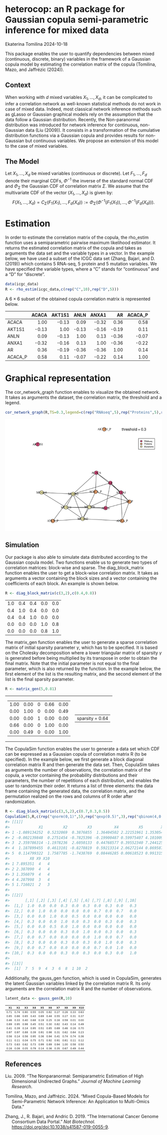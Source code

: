 heterocop: an R package for Gaussian copula semi-parametric inference
for mixed data
================
Ekaterina Tomilina
2024-10-18

This package enables the user to quantify dependencies between mixed
(continuous, discrete, binary) variables in the framework of a Gaussian
copula model by estimating the correlation matrix of the copula
(Tomilina, Mazo, and Jaffrézic (2024)).

## Context

When working with $d$ mixed variables $X_1, ..., X_d$, it can be
complicated to infer a correlation network as well-known statistical
methods do not work in case of mixed data. Indeed, most classical
network inference methods such as gLasso or Gaussian graphical models
rely on the assumption that the data follow a Gaussian distribution.
Recently, the Non-paranormal distribution was introduced for network
inference for continuous, non-Gaussian data (Liu (2009)). It consists in
a transformation of the cumulative distribution functions via a Gaussian
copula and provides results for non-Gaussian but continuous variables.
We propose an extension of this model to the case of mixed variables.

## The Model

Let $X_1, ..., X_d$ be mixed variables (continuous or discrete). Let
$F_1, ..., F_d$ denote their marginal CDFs, $\Phi^{-1}$ the inverse of
the standard normal CDF and $\Phi_\Sigma$ the Gaussian CDF of
correlation matrix $\Sigma$. We assume that the multivariate CDF of the
vector $(X_1,\dots,X_d)$ is given by:
$$F(X_1, ..., X_d)=C_\Sigma(F_1(X_1), ..., F_d(X_d)):=\Phi_\Sigma(\Phi^{-1}(F_1(X_1)), ..., \Phi^{-1}(F_d(X_d))).$$

# Estimation

In order to estimate the correlation matrix of the copula, the rho_estim
function uses a semiparametric pairwise maximum likelihood estimator. It
returns the estimated correlation matrix of the copula and takes as
arguments the data set and the variable types in a vector. In the
example below, we have used a subset of the ICGC data set (Zhang,
Bajari, and D. (2019)) which contains 5 RNA-seq, 5 protein and 5
mutation variables. We have specified the variable types, where a “C”
stands for “continuous” and a “D” for “discrete”.

``` r
data(icgc_data)
R <- rho_estim(icgc_data,c(rep("C",10),rep("D",5)))
```

A $6\times6$ subset of the obtained copula correlation matrix is
represented below.

|         | ACACA | AKT1S1 |  ANLN | ANXA1 |    AR | ACACA_P |
|:--------|------:|-------:|------:|------:|------:|--------:|
| ACACA   |  1.00 |  -0.13 |  0.09 | -0.32 |  0.36 |    0.58 |
| AKT1S1  | -0.13 |   1.00 | -0.13 | -0.16 | -0.19 |    0.11 |
| ANLN    |  0.09 |  -0.13 |  1.00 |  0.13 | -0.36 |   -0.07 |
| ANXA1   | -0.32 |  -0.16 |  0.13 |  1.00 | -0.36 |   -0.22 |
| AR      |  0.36 |  -0.19 | -0.36 | -0.36 |  1.00 |    0.14 |
| ACACA_P |  0.58 |   0.11 | -0.07 | -0.22 |  0.14 |    1.00 |

# Graphical representation

The cor_network_graph function enables to visualize the obtained
network. It takes as arguments the dataset, the correlation matrix, the
threshold and a legend.

``` r
cor_network_graph(R,TS=0.3,legend=c(rep("RNAseq",5),rep("Proteins",5),rep("Mutations",5)))
```

![](README_files/figure-gfm/unnamed-chunk-4-1.png)<!-- -->

## Simulation

Our package is also able to simulate data distributed according to the
Gaussian copula model. Two functions enable us to generate two types of
correlation matrices: block-wise and sparse. The diag_block_matrix
function enables the user to get a block-wise correlation matrix. It
takes as arguments a vector containing the block sizes and a vector
containing the coefficients of each block. An example is shown below.

``` r
R <- diag_block_matrix(c(3,2),c(0.4,0.8))
```

|     |     |     |     |     |
|----:|----:|----:|----:|----:|
| 1.0 | 0.4 | 0.4 | 0.0 | 0.0 |
| 0.4 | 1.0 | 0.4 | 0.0 | 0.0 |
| 0.4 | 0.4 | 1.0 | 0.0 | 0.0 |
| 0.0 | 0.0 | 0.0 | 1.0 | 0.8 |
| 0.0 | 0.0 | 0.0 | 0.8 | 1.0 |

The matrix_gen function enables the user to generate a sparse
correlation matrix of initial sparsity parameter $\gamma$, which has to
be specified. It is based on the Cholesky decomposition where a lower
triangular matrix of sparsity $\gamma$ is generated before being
multiplied by its transpose in order to obtain the final matrix. Note
that the initial parameter is not equal to the final parameter, which is
also returned by the function. In the example below, the first element
of the list is the resulting matrix, and the second element of the list
is the final sparsity parameter.

``` r
R <- matrix_gen(5,0.81)
```

<table class="kable_wrapper">
<tbody>
<tr>
<td>

|      |      |     |      |      |
|-----:|-----:|----:|-----:|-----:|
| 1.00 | 0.00 |   0 | 0.66 | 0.00 |
| 0.00 | 1.00 |   0 | 0.00 | 0.49 |
| 0.00 | 0.00 |   1 | 0.00 | 0.00 |
| 0.66 | 0.00 |   0 | 1.00 | 0.00 |
| 0.00 | 0.49 |   0 | 0.00 | 1.00 |

</td>
<td>

|                 |
|:----------------|
| sparsity = 0.64 |

</td>
</tr>
</tbody>
</table>

The CopulaSim function enables the user to generate a data set which CDF
can be expressed as a Gaussian copula of correlation matrix R (to be
specified). In the example below, we first generate a block diagonal
correlation matrix R and then generate the data set. Then, CopulaSim
takes as arguments the number of observations, the correlation matrix of
the copula, a vector containing the probability distributions and their
parameters, the number of repetitions of each distribution, and enables
the user to randomize their order. It returns a list of three elements:
the data frame containing the generated data, the correlation matrix,
and the permutation realized on the rows and columns of R order after
randomization.

``` r
R <- diag_block_matrix(c(3,5,2),c(0.7,0.3,0.5))
CopulaSim(5,R,c(rep("qnorm(0,1)",5),rep("qexp(0.5)",3),rep("qbinom(4,0.8)",2)),random=TRUE)
#> [[1]]
#>             X1         X2         X3          X4         X5        X6        X7
#> 1 -1.089134252  0.5232069  0.3876855  1.36404502 2.22151961 1.3530549 3.3331100
#> 2 -0.002139848  0.2751454 -0.7825396 -0.19900487 0.59975407 4.1010099 0.3227235
#> 3  2.359786314 -1.1978236  2.6050133  0.44768577 0.39552340 7.2441257 3.2497848
#> 4  1.187899455  0.4613101 -0.8278819  0.59213314 2.06272144 0.8695877 0.7899809
#> 5  0.114799322  1.7587785 -1.7438769  0.08446285 0.00618523 0.9913152 0.6635844
#>         X8 X9 X10
#> 1 7.895351  4   4
#> 2 2.387090  4   4
#> 3 1.356079  4   4
#> 4 4.287998  3   4
#> 5 1.716021  2   3
#> 
#> [[2]]
#>       [,1] [,2] [,3] [,4] [,5] [,6] [,7] [,8] [,9] [,10]
#>  [1,]  1.0  0.0  0.0  0.3  0.0  0.3  0.0  0.3  0.0   0.3
#>  [2,]  0.0  1.0  0.0  0.0  0.0  0.0  0.7  0.0  0.7   0.0
#>  [3,]  0.0  0.0  1.0  0.0  0.5  0.0  0.0  0.0  0.0   0.0
#>  [4,]  0.3  0.0  0.0  1.0  0.0  0.3  0.0  0.3  0.0   0.3
#>  [5,]  0.0  0.0  0.5  0.0  1.0  0.0  0.0  0.0  0.0   0.0
#>  [6,]  0.3  0.0  0.0  0.3  0.0  1.0  0.0  0.3  0.0   0.3
#>  [7,]  0.0  0.7  0.0  0.0  0.0  0.0  1.0  0.0  0.7   0.0
#>  [8,]  0.3  0.0  0.0  0.3  0.0  0.3  0.0  1.0  0.0   0.3
#>  [9,]  0.0  0.7  0.0  0.0  0.0  0.0  0.7  0.0  1.0   0.0
#> [10,]  0.3  0.0  0.0  0.3  0.0  0.3  0.0  0.3  0.0   1.0
#> 
#> [[3]]
#>  [1]  7  5  9  4  3  6  8  1 10  2
```

Additionally, the gauss_gen function, which is used in CopulaSim,
generates the latent Gaussian variables linked by the correlation matrix
R. Its only arguments are the correlation matrix R and the number of
observations.

``` r
latent_data <- gauss_gen(R,10)
```

<table class="table" style="font-size: 8px; width: auto !important; margin-left: auto; margin-right: auto;">
<thead>
<tr>
<th style="text-align:right;">
X1
</th>
<th style="text-align:right;">
X2
</th>
<th style="text-align:right;">
X3
</th>
<th style="text-align:right;">
X4
</th>
<th style="text-align:right;">
X5
</th>
<th style="text-align:right;">
X6
</th>
<th style="text-align:right;">
X7
</th>
<th style="text-align:right;">
X8
</th>
<th style="text-align:right;">
X9
</th>
<th style="text-align:right;">
X10
</th>
</tr>
</thead>
<tbody>
<tr>
<td style="text-align:right;">
0.71
</td>
<td style="text-align:right;">
0.74
</td>
<td style="text-align:right;">
0.90
</td>
<td style="text-align:right;">
0.55
</td>
<td style="text-align:right;">
0.05
</td>
<td style="text-align:right;">
0.82
</td>
<td style="text-align:right;">
0.27
</td>
<td style="text-align:right;">
0.26
</td>
<td style="text-align:right;">
0.33
</td>
<td style="text-align:right;">
0.63
</td>
</tr>
<tr>
<td style="text-align:right;">
0.85
</td>
<td style="text-align:right;">
0.66
</td>
<td style="text-align:right;">
0.65
</td>
<td style="text-align:right;">
0.43
</td>
<td style="text-align:right;">
0.69
</td>
<td style="text-align:right;">
0.44
</td>
<td style="text-align:right;">
0.55
</td>
<td style="text-align:right;">
0.27
</td>
<td style="text-align:right;">
0.31
</td>
<td style="text-align:right;">
0.37
</td>
</tr>
<tr>
<td style="text-align:right;">
0.46
</td>
<td style="text-align:right;">
0.33
</td>
<td style="text-align:right;">
0.40
</td>
<td style="text-align:right;">
0.68
</td>
<td style="text-align:right;">
0.19
</td>
<td style="text-align:right;">
0.25
</td>
<td style="text-align:right;">
0.16
</td>
<td style="text-align:right;">
0.59
</td>
<td style="text-align:right;">
0.01
</td>
<td style="text-align:right;">
0.00
</td>
</tr>
<tr>
<td style="text-align:right;">
0.89
</td>
<td style="text-align:right;">
0.95
</td>
<td style="text-align:right;">
0.98
</td>
<td style="text-align:right;">
0.45
</td>
<td style="text-align:right;">
0.51
</td>
<td style="text-align:right;">
0.30
</td>
<td style="text-align:right;">
0.82
</td>
<td style="text-align:right;">
0.43
</td>
<td style="text-align:right;">
0.14
</td>
<td style="text-align:right;">
0.49
</td>
</tr>
<tr>
<td style="text-align:right;">
0.41
</td>
<td style="text-align:right;">
0.39
</td>
<td style="text-align:right;">
0.14
</td>
<td style="text-align:right;">
0.95
</td>
<td style="text-align:right;">
0.51
</td>
<td style="text-align:right;">
0.85
</td>
<td style="text-align:right;">
0.69
</td>
<td style="text-align:right;">
0.46
</td>
<td style="text-align:right;">
0.16
</td>
<td style="text-align:right;">
0.70
</td>
</tr>
<tr>
<td style="text-align:right;">
0.97
</td>
<td style="text-align:right;">
0.97
</td>
<td style="text-align:right;">
0.88
</td>
<td style="text-align:right;">
0.39
</td>
<td style="text-align:right;">
0.91
</td>
<td style="text-align:right;">
0.98
</td>
<td style="text-align:right;">
0.31
</td>
<td style="text-align:right;">
0.62
</td>
<td style="text-align:right;">
0.84
</td>
<td style="text-align:right;">
0.23
</td>
</tr>
<tr>
<td style="text-align:right;">
0.56
</td>
<td style="text-align:right;">
0.14
</td>
<td style="text-align:right;">
0.56
</td>
<td style="text-align:right;">
0.95
</td>
<td style="text-align:right;">
0.36
</td>
<td style="text-align:right;">
0.94
</td>
<td style="text-align:right;">
0.41
</td>
<td style="text-align:right;">
0.74
</td>
<td style="text-align:right;">
0.74
</td>
<td style="text-align:right;">
0.36
</td>
</tr>
<tr>
<td style="text-align:right;">
0.11
</td>
<td style="text-align:right;">
0.11
</td>
<td style="text-align:right;">
0.04
</td>
<td style="text-align:right;">
0.75
</td>
<td style="text-align:right;">
0.71
</td>
<td style="text-align:right;">
0.92
</td>
<td style="text-align:right;">
0.91
</td>
<td style="text-align:right;">
0.81
</td>
<td style="text-align:right;">
0.11
</td>
<td style="text-align:right;">
0.12
</td>
</tr>
<tr>
<td style="text-align:right;">
0.73
</td>
<td style="text-align:right;">
0.63
</td>
<td style="text-align:right;">
0.62
</td>
<td style="text-align:right;">
0.73
</td>
<td style="text-align:right;">
0.99
</td>
<td style="text-align:right;">
0.89
</td>
<td style="text-align:right;">
0.94
</td>
<td style="text-align:right;">
1.00
</td>
<td style="text-align:right;">
0.58
</td>
<td style="text-align:right;">
0.50
</td>
</tr>
<tr>
<td style="text-align:right;">
0.16
</td>
<td style="text-align:right;">
0.08
</td>
<td style="text-align:right;">
0.05
</td>
<td style="text-align:right;">
0.79
</td>
<td style="text-align:right;">
0.14
</td>
<td style="text-align:right;">
0.36
</td>
<td style="text-align:right;">
0.35
</td>
<td style="text-align:right;">
0.67
</td>
<td style="text-align:right;">
0.49
</td>
<td style="text-align:right;">
0.44
</td>
</tr>
</tbody>
</table>

## References

<div id="refs" class="references csl-bib-body hanging-indent">

<div id="ref-liu" class="csl-entry">

Liu. 2009. “The Nonparanormal: Semiparametric Estimation of High
Dimensional Undirected Graphs.” *Journal of Machine Learning Research*.

</div>

<div id="ref-tmj" class="csl-entry">

Tomilina, Mazo, and Jaffrézic. 2024. “Mixed Copula-Based Models for
Semi-Parametric Network Inference: An Application to Multi-Omics Data.”

</div>

<div id="ref-ICGC" class="csl-entry">

Zhang, J., R. Bajari, and Andric D. 2019. “The International Cancer
Genome Consortium Data Portal.” *Nat Biotechnol.*
<https://doi.org/doi:10.1038/s41587-019-0055-9>.

</div>

</div>
